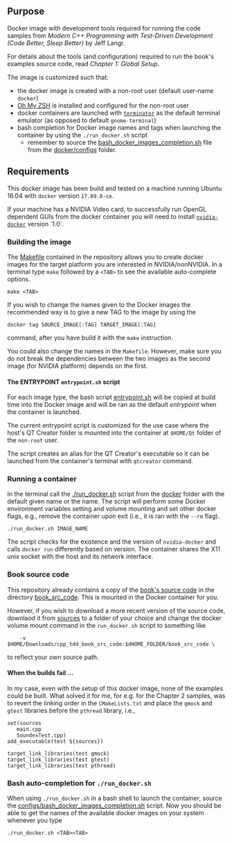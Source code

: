 ## Purpose

Docker image with development tools required for running the code samples from _Modern C++ Programming with Test-Driven Development (Code Better, Sleep Better)_ by Jeff Langr.

For details about the tools (and configuration) required to run the book's examples source code, read _Chapter 1: Global Setup_.

The image is customized such that:
* the docker image is created with a non-root user (default user-name `docker`)
* [Oh My ZSH](http://ohmyz.sh/) is installed and configured for the non-root user
* docker containers are launched with [`terminator`](https://gnometerminator.blogspot.nl/p/introduction.html) as the default terminal emulator (as opposed to default `gnome-terminal`)
* bash completion for Docker image names and tags when launching the container by using the `./run_docker.sh` script
	* remember to source the [bash_docker_images_completion.sh](./docker/configs/bash_docker_images_completion.sh) file from the [docker/configs](./dokcer/configs) folder.

## Requirements

This docker image has been build and tested on a machine running Ubuntu 16.04 with `docker` version `17.09.0-ce`. 

If your machine has a NVIDIA Video card, to successfully run OpenGL dependent GUIs from the docker container you will need to install [`nvidia-docker`](https://github.com/NVIDIA/nvidia-docker/wiki/Installation-(version-1.0)) version `1.0`. 


### Building the image

The [Makefile](./docker/Makefile) contained in the repository allows you to create docker images for the target platform you are interested in NVIDIA/nonNVIDIA. In a terminal type `make` followed by a `<TAB>` to see the available auto-complete options. 
```
make <TAB>
```

If you wish to change the names given to the Docker images the recommended way is to give a new TAG to the image by using the 
```
docker tag SOURCE_IMAGE[:TAG] TARGET_IMAGE[:TAG]
```

command, after you have build it with the `make` instruction. 

You could also change the names in the `Makefile`. However, make sure you do not break the dependencies between the two images as the second image (for NVIDIA platform) depends on the first. 

#### The ENTRYPOINT `entrypoint.sh` script
For each image type, the bash script [entrypoint.sh](./docker/entrypoint.sh) will be copied at build time into the Docker image and will be ran as the default _entrypoint_ when the container is launched. 

The current entrypoint script is customized for the use case where the host's QT Creator folder is mounted into the container at `$HOME/Qt` folder of the `non-root` user. 

The script creates an alias for the QT Creator's executable so it can be launched from the container's terminal with `qtcreator` command.

### Running a container

In the terminal call the [./run_docker.sh](./docker/run_docker.sh) script from the [docker](./docker) folder with the default given name or the name. The script will perform some Docker environment variables setting and volume mounting and set other docker flags, e.g., remove the container upon exit (i.e., it is ran with the `--rm` flag).

```
./run_docker.sh IMAGE_NAME
```

The script checks for the existence and the version of `nvidia-docker` and calls `docker run` differently based on version. The container shares the X11 unix socket with the host and its network interface.

### Book source code

This repository already contains a copy of the [book's source code](https://pragprog.com/titles/lotdd/source_code) in the directory [book_src_code](./book_src_code). This is mounted in the Docker container for you. 

However, if you wish to download a more recent version of the source code, downlaod it from [sources](https://pragprog.com/titles/lotdd/source_code) to a folder of your choice and change the docker volume mount command in the `run_docker.sh` script to something like
```
    -v $HOME/Downloads/cpp_tdd_book_src_code:$dHOME_FOLDER/book_src_code \
```
to reflect your own source path.


#### When the builds fail ...

In my case, even with the setup of this docker image, none of the examples could be built. What solved it for me, for e.g. for the Chapter 2 samples, was to revert the linking order in the `CMakeLists.txt` and place the `gmock` and `gtest` libraries before the `pthread` library, i.e.,
```
set(sources 
   main.cpp 
   SoundexTest.cpp)
add_executable(test ${sources})

target_link_libraries(test gmock)
target_link_libraries(test gtest)
target_link_libraries(test pthread)

```

### Bash auto-completion for `./run_docker.sh`

When using `./run_docker.sh` in a bash shell to launch the container, source the [configs/bash_docker_images_completion.sh](./docker/configs/bash_docker_images_completion.sh) script. Now you should be able to get the names of the available docker images on your system whenever you type 
```
./run_docker.sh <TAB><TAB>
```